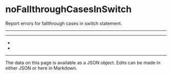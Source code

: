 <!-- Important! Do not modify comment blocks. They are necessary for the transformer to work properly -->

<!-- title -->
# noFallthroughCasesInSwitch

<!-- shortDescription -->
Report errors for fallthrough cases in switch statement.

---

<!-- extendedDescription -->


---

<!-- references -->
- []()
- []()
---

<!-- footer -->
The data on this page is available as a JSON object. Edits can be made in either JSON or here in Markdown.
